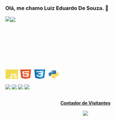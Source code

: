 ### Olá, me chamo Luiz Eduardo De Souza. 👋

<div style=" display: flex; justify-content: row;>
<a href="https://github.com/Luizedu10s">
<img height="150rem" align="center" src="https://github-readme-stats-sigma-five.vercel.app/api?username=Luizedu10s&show_icons=true&theme=dracula&include_all_commits=true&count_private=true"/>
</a>
<a href="https://github.com/Luizedu10s">
  <img height="150rem" align="center" src="https://github-readme-stats-sigma-five.vercel.app/api/top-langs/?username=Luizedu10s&layout=compact&langs_count=7&theme=dracula" />
</a></div>
  <div style="display: inline_block"><br>
  <img align="center" alt="Luiz-Js" height="30" width="40" src="https://raw.githubusercontent.com/devicons/devicon/master/icons/javascript/javascript-plain.svg">
  <img align="center" alt="Luiz-HTML" height="30" width="40" src="https://raw.githubusercontent.com/devicons/devicon/master/icons/html5/html5-original.svg">
  <img align="center" alt="Luiz-CSS" height="30" width="40" src="https://raw.githubusercontent.com/devicons/devicon/master/icons/css3/css3-original.svg">
  <img align="center" alt="Luiz-Python" height="30" width="40" src="https://raw.githubusercontent.com/devicons/devicon/master/icons/python/python-original.svg">
</div>
  <br>

  
  <div> 
  <a href="https://www.instagram.com/souzzluizeduardo/" target="_blank"><img src="https://img.shields.io/badge/-Instagram-%23E4405F?style=for-the-badge&logo=instagram&logoColor=white" target="_blank"></a> 
  <a href = "mailto:souzaeduardoluiz010@gmail.com"><img src="https://img.shields.io/badge/-Gmail-%23333?style=for-the-badge&logo=gmail&logoColor=white" target="_blank"></a>
  <a href="https://www.linkedin.com/in/luiz-eduardo-de-souza-8a237723b/" target="_blank"><img src="https://img.shields.io/badge/-LinkedIn-%230077B5?style=for-the-badge&logo=linkedin&logoColor=white" target="_blank"></a> 
  <a href = ""><img src="https://img.shields.io/badge/WhatsApp-25D366?style=for-the-badge&logo=whatsapp&logoColor=white"
 
 
</div>
<div align="center">
<br><p align="center"><b>Contador de Visitantes</b></p>  
<p align="center"><img align="center" src="https://profile-counter.glitch.me/{Luizedu10s}/count.svg" /></p> 
<br>
</div>

